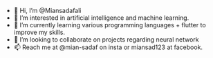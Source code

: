- 👋 Hi, I’m @Miansadafali
- 👀 I’m interested in artificial intelligence and machine learning.
- 🌱 I’m currently learning various programming languages + flutter to improve my skills.
- 💞️ I’m looking to collaborate on projects regarding neural network 
- 📫 Reach me at @mian-sadaf on insta or miansad123 at facebook.

<!---
Miansadafali/Miansadafali is a ✨ special ✨ repository because its `README.md` (this file) appears on your GitHub profile.
You can click the Preview link to take a look at your changes.
--->
